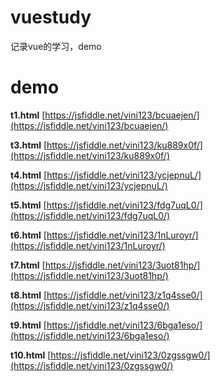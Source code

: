 # vuestudy
记录vue的学习，demo

# demo

**t1.html**  [https://jsfiddle.net/vini123/bcuaejen/](https://jsfiddle.net/vini123/bcuaejen/)

**t3.html** [https://jsfiddle.net/vini123/ku889x0f/](https://jsfiddle.net/vini123/ku889x0f/)

**t4.html** [https://jsfiddle.net/vini123/ycjepnuL/](https://jsfiddle.net/vini123/ycjepnuL/)

**t5.html** [https://jsfiddle.net/vini123/fdg7uqL0/](https://jsfiddle.net/vini123/fdg7uqL0/)

**t6.html** [https://jsfiddle.net/vini123/1nLuroyr/](https://jsfiddle.net/vini123/1nLuroyr/)

**t7.html** [https://jsfiddle.net/vini123/3uot81hp/](https://jsfiddle.net/vini123/3uot81hp/)

**t8.html** [https://jsfiddle.net/vini123/z1q4sse0/](https://jsfiddle.net/vini123/z1q4sse0/)

**t9.html** [https://jsfiddle.net/vini123/6bga1eso/](https://jsfiddle.net/vini123/6bga1eso/)

**t10.html** [https://jsfiddle.net/vini123/0zgssgw0/](https://jsfiddle.net/vini123/0zgssgw0/)
